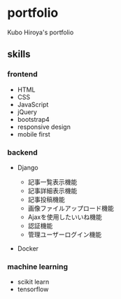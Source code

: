 # portfolio
Kubo Hiroya's portfolio

## skills

### frontend
- HTML
- CSS
- JavaScript
- jQuery
- bootstrap4
- responsive design
- mobile first

### backend
- Django
    - 記事一覧表示機能
    - 記事詳細表示機能
    - 記事投稿機能
    - 画像ファイルアップロード機能
    - Ajaxを使用したいいね機能
    - 認証機能
    - 管理ユーザーログイン機能

- Docker

### machine learning
- scikit learn
- tensorflow